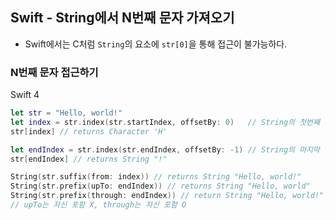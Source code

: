 ## Swift - String에서 N번째 문자 가져오기

* Swift에서는 C처럼 `String`의 요소에 `str[0]`을 통해 접근이 불가능하다.



### N번째 문자 접근하기

Swift 4

```swift
let str = "Hello, world!"
let index = str.index(str.startIndex, offsetBy: 0)   // String의 첫번째 문자
str[index] // returns Character 'H'

let endIndex = str.index(str.endIndex, offsetBy: -1) // String의 마지막 문자
str[endIndex] // returns String "!"

String(str.suffix(from: index)) // returns String "Hello, world!"
String(str.prefix(upTo: endIndex)) // returns String "Hello, world"
String(str.prefix(through: endIndex)) // return String "Hello, world!"
// upTo는 자신 포함 X, through는 자신 포함 O
```



